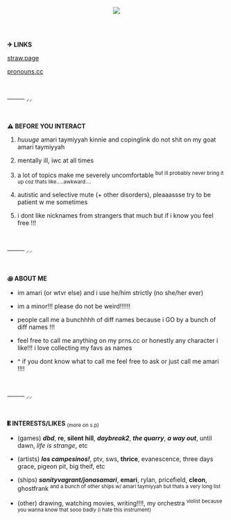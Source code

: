 

<p align="center">
    <img src="https://github.com/user-attachments/assets/8d038af4-4fbc-4d28-8ce9-e08e17090409" >
</p>

  
<br />
<br />

**✈︎ LINKS**

[straw.page](https://worstleon.straw.page/)

[pronouns.cc](https://pronouns.cc/@riveramagic)


<br />

──── ⸝⸝

<br />


**⚠︎ BEFORE YOU INTERACT**

1. _huuuge_ amari taymiyyah kinnie and copinglink do not shit on my goat amari taymiyyah

2. mentally ill, iwc at all times

3. a lot of topics make me severely uncomfortable <sup>but ill probably never bring it up coz thats like.....awkward....<sup>

4. autistic and selective mute (+ other disorders), pleaaassse try to be patient w me sometimes

5. i dont like nicknames from strangers that much but if i know you feel free !!!

<br />

──── ⸝⸝

<br />

**꩜ ABOUT ME**

* im amari (or wtvr else) and i use he/him strictly (no she/her ever)
  
* im a minor!!! please do not be weird!!!!!!
  
* people call me a bunchhhh of diff names because i GO by a bunch of diff names !!!
* feel free to call me anything on my prns.cc or honestly any character i like!!! i love collecting my favs as names

* ^ if you dont know what to call me feel free to ask or just call me amari !!!!

<br />

──── ⸝⸝

<br />

**𝄡 INTERESTS/LIKES** <sub>(more on s.p)<sub>

* (games) _**dbd**_, **re**, **silent hill**, _**daybreak2**_, _**the quarry**_, _**a way out**_, until dawn, _life is strange_, etc

* (artists) _**los campesinos!**_, ptv, sws, **thrice**, evanescence, three days grace, pigeon pit, big theif, etc
  
* (ships) _**sanityvagrant/jonasamari**_, **emari**, rylan, pricefield, **cleon**, ghostfrank <sup>and a bunch of other ships w/ amari taymiyyah but thats a very long list<sup>

* (other) drawing, watching movies, writing!!!!, my orchestra <sup>violist because you wanna know that sooo badly (i hate this instrument)<sup>
